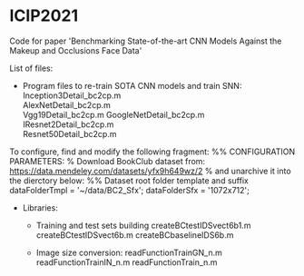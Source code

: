 # ICIP2021
Code for paper 'Benchmarking State-of-the-art CNN Models Against the Makeup and Occlusions Face Data'

List of files:

 - Program files to re-train SOTA CNN models and train SNN:
Inception3Detail_bc2cp.m	
AlexNetDetail_bc2cp.m		
Vgg19Detail_bc2cp.m
GoogleNetDetail_bc2cp.m	
IResnet2Detail_bc2cp.m		
Resnet50Detail_bc2cp.m

To configure, find and modify the following fragment:
  %% CONFIGURATION PARAMETERS:
  % Download BookClub dataset from: https://data.mendeley.com/datasets/yfx9h649wz/2
  % and unarchive it into the dierctory below:
  %% Dataset root folder template and suffix
  dataFolderTmpl = '~/data/BC2_Sfx';
  dataFolderSfx = '1072x712';

 - Libraries:
   * Training and test sets building
createBCtestIDSvect6b1.m
createBCtestIDSvect6b.m
createBCbaselineIDS6b.m

   * Image size conversion:
readFunctionTrainGN_n.m
readFunctionTrainIN_n.m
readFunctionTrain_n.m

